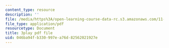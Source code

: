 ```yaml
---
content_type: resource
description: ''
file: /media/https%3A/open-learning-course-data-rc.s3.amazonaws.com/11-016j-the-once-and-future-city-spring-2015/046ba94fb330997ea76d82562021927e_LJNAUHOmpAY.pdf
file_type: application/pdf
resourcetype: Document
title: 3play pdf file
uid: 046ba94f-b330-997e-a76d-82562021927e
---
```

